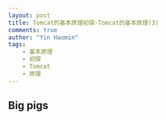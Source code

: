 ```yaml
---
layout: post
title: Tomcat的基本原理初探-Tomcat的基本原理(3)
comments: true
author: "Yin Haomin"
tags:
    - 基本原理
    - 初探
    - Tomcat
    - 原理
---
```


## Big pigs
